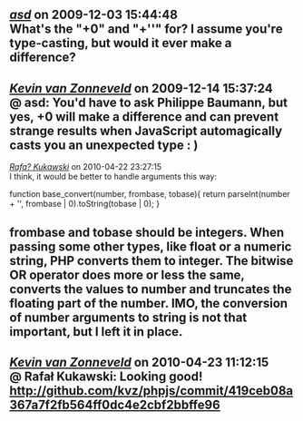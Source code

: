*[asd]()* on 2009-12-03 15:44:48  
What's the "+0" and "+''" for? I assume you're type-casting, but would it ever make a difference?
---------------------------------------
*[Kevin van Zonneveld](http://kevin.vanzonneveld.net)* on 2009-12-14 15:37:24  
@ asd: You'd have to ask Philippe Baumann, but yes, +0 will make a difference and can prevent strange results when JavaScript automagically casts you an unexpected type : )
---------------------------------------
*[Rafa? Kukawski](http://blog.kukawski.pl)* on 2010-04-22 23:27:15  
I think, it would be better to handle arguments this way:

function base_convert(number, frombase, tobase){
   return parseInt(number + '', frombase | 0).toString(tobase | 0);
}

frombase and tobase should be integers. When passing some other types, like float or a numeric string, PHP converts them to integer. The bitwise OR operator does more or less the same, converts the values to number and truncates the floating part of the number.
IMO, the conversion of number arguments to string is not that important, but I left it in place.
---------------------------------------
*[Kevin van Zonneveld](http://kevin.vanzonneveld.net)* on 2010-04-23 11:12:15  
@ Rafał Kukawski: Looking good!
http://github.com/kvz/phpjs/commit/419ceb08a367a7f2fb564ff0dc4e2cbf2bbffe96
---------------------------------------
